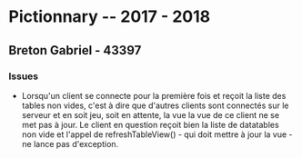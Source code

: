 # Pictionnary -- 2017 - 2018 
## Breton Gabriel - 43397

### Issues
* Lorsqu'un client se connecte pour la première fois et reçoit la liste des tables non vides, c'est à dire que d'autres clients sont connectés sur le serveur et en soit jeu, soit en attente, la vue la vue de ce client ne se met pas à jour.
Le client en question reçoit bien la liste de datatables non vide et l'appel de refreshTableView() - qui doit mettre à jour la vue - ne lance pas d'exception. 
